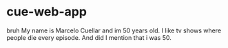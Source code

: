 # cue-web-app
bruh
My name is Marcelo Cuellar and im 50 years old. I like tv shows where people die every episode. And did I mention that i was 50.
